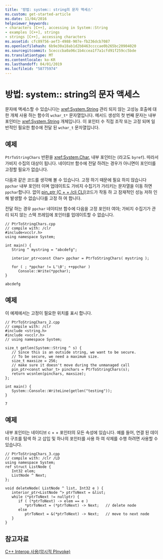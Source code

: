 ```yaml
---
title: '방법: system:: string의 문자 액세스'
ms.custom: get-started-article
ms.date: 11/04/2016
helpviewer_keywords:
- characters [C++], accessing in System::String
- examples [C++], strings
- strings [C++], accessing characters
ms.assetid: cfc89756-aef3-4988-907e-fb236dcb7087
ms.openlocfilehash: 6b9e30a18ab1d2b8463ccccae0b265bc20904020
ms.sourcegitcommit: 5cecccba0a96c1b4ccea1f7a1cfd91f259cc5bde
ms.translationtype: MT
ms.contentlocale: ko-KR
ms.lasthandoff: 04/01/2019
ms.locfileid: "58775974"
---
```

# <a name="how-to-access-characters-in-a-systemstring"></a>방법: system:: string의 문자 액세스

문자에 액세스할 수 있습니다는 <xref:System.String> 관리 되지 않는 고성능 호출에 대 한 개체 사용 하는 함수의 `wchar_t*` 문자열입니다. 메서드 생성의 첫 번째 문자는 내부 포인터는 <xref:System.String> 개체입니다. 이 포인터 수 직접 조작 또는 고정 되며 일반적인 필요한 함수에 전달 된 `wchar_t` 문자열입니다.

## <a name="example"></a>예제

`PtrToStringChars` 반환을 <xref:System.Char>, 내부 포인터는 (라고도 `byref`). 따라서 가비지 수집의 대상이 됩니다. 네이티브 함수에 전달 하려는 경우가 아니면이 포인터를 고정할 필요가 없습니다.

다음과 같은 코드를 생각해 볼 수 있습니다.  고정 하기 때문에 필요 하지 않습니다 `ppchar` 내부 포인터 이며 업데이트도 가비지 수집기가 가리키는 문자열을 이동 하면 `ppchar`합니다. 없이 [pin_ptr (C + + /cli CLI)](../extensions/pin-ptr-cpp-cli.md)코드가 작동 하 고 잠재적인 성능 저하 인해 발생할 수 없습니다를 고정 하 여 합니다.

전달 하는 경우 `ppchar` 네이티브 함수에 다음을 고정 포인터 여야; 가비지 수집기가 관리 되지 않는 스택 프레임에 포인터를 업데이트할 수 없습니다.

```
// PtrToStringChars.cpp
// compile with: /clr
#include<vcclr.h>
using namespace System;

int main() {
   String ^ mystring = "abcdefg";

   interior_ptr<const Char> ppchar = PtrToStringChars( mystring );

   for ( ; *ppchar != L'\0'; ++ppchar )
      Console::Write(*ppchar);
}
```

```Output
abcdefg
```

## <a name="example"></a>예제

이 예제에서는 고정이 필요한 위치를 표시 합니다.

```
// PtrToStringChars_2.cpp
// compile with: /clr
#include <string.h>
#include <vcclr.h>
// using namespace System;

size_t getlen(System::String ^ s) {
   // Since this is an outside string, we want to be secure.
   // To be secure, we need a maximum size.
   size_t maxsize = 256;
   // make sure it doesn't move during the unmanaged call
   pin_ptr<const wchar_t> pinchars = PtrToStringChars(s);
   return wcsnlen(pinchars, maxsize);
};

int main() {
   System::Console::WriteLine(getlen("testing"));
}
```

```Output
7
```

## <a name="example"></a>예제

내부 포인터는 네이티브 c + + 포인터의 모든 속성에 있습니다. 예를 들어, 연결 된 데이터 구조를 탐색 하 고 삽입 및 하나의 포인터를 사용 하 여 삭제를 수행 하려면 사용할 수 있습니다.

```
// PtrToStringChars_3.cpp
// compile with: /clr /LD
using namespace System;
ref struct ListNode {
   Int32 elem;
   ListNode ^ Next;
};

void deleteNode( ListNode ^ list, Int32 e ) {
   interior_ptr<ListNode ^> ptrToNext = &list;
   while (*ptrToNext != nullptr) {
      if ( (*ptrToNext) -> elem == e )
         *ptrToNext = (*ptrToNext) -> Next;   // delete node
      else
         ptrToNext = &(*ptrToNext) -> Next;   // move to next node
   }
}
```

## <a name="see-also"></a>참고자료

[C++ Interop 사용(암시적 PInvoke)](../dotnet/using-cpp-interop-implicit-pinvoke.md)
